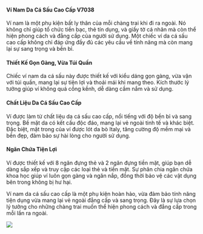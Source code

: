 #### Ví Nam Da Cá Sấu Cao Cấp V7038

Ví nam là một phụ kiện bất ly thân của mỗi chàng trai khi đi ra ngoài. Nó không chỉ giúp tổ chức tiền bạc, thẻ tín dụng, và giấy tờ cá nhân mà còn thể hiện phong cách và đẳng cấp của người sử dụng. Một chiếc ví da cá sấu cao cấp không chỉ đáp ứng đầy đủ các yêu cầu về tính năng mà còn mang lại sự sang trọng và bền bỉ. </div>

#### Thiết Kế Gọn Gàng, Vừa Túi Quần

Chiếc ví nam da cá sấu này được thiết kế với kiểu dáng gọn gàng, vừa vặn với túi quần, mang lại sự tiện lợi và thoải mái
khi mang theo. Kích thước lý tưởng giúp ví không quá cồng kềnh, dễ dàng cầm nắm và sử dụng.

#### Chất Liệu Da Cá Sấu Cao Cấp

Ví được làm từ chất liệu da cá sấu cao cấp, nổi tiếng với độ bền bỉ và sang trọng. Bề mặt da có kết cấu độc đáo, mang
lại vẻ ngoài tinh tế và khác biệt. Đặc biệt, mặt trong của ví được lót da bò Italy, tăng cường độ mềm mại và bền đẹp,
đảm bảo sự hài lòng cho người sử dụng.

#### Ngăn Chứa Tiện Lợi

Ví được thiết kế với 8 ngăn đựng thẻ và 2 ngăn đựng tiền mặt, giúp bạn dễ dàng sắp xếp và truy cập các loại thẻ và tiền
mặt. Sự phân chia ngăn chứa khoa học giúp ví luôn gọn gàng và ngăn nắp, đồng thời bảo vệ các vật dụng bên trong không bị
hư hại.

Ví nam da cá sấu cao cấp là một phụ kiện hoàn hảo, vừa đảm bảo tính năng tiện dụng vừa mang lại vẻ ngoài đẳng cấp và
sang trọng. Đây là sự lựa chọn lý tưởng cho những chàng trai muốn thể hiện phong cách và đẳng cấp trong mỗi lần ra
ngoài.

![](https://www.gento.vn/wp-content/uploads/2024/07/vi-nam-da-ca-sau8.jpg)
